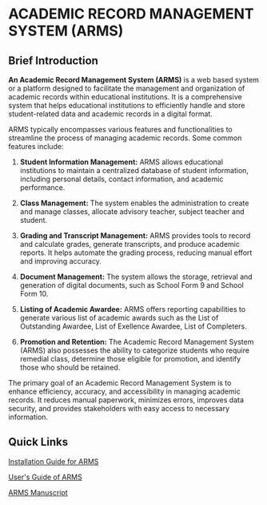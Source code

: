 # **ACADEMIC RECORD MANAGEMENT SYSTEM (ARMS)**

## **Brief Introduction**
**An Academic Record Management System (ARMS)** is a web based system or a platform designed to facilitate the management and organization of academic records within educational institutions. It is a comprehensive system that helps educational institutions to efficiently handle and store student-related data and academic records in a digital format.

ARMS typically encompasses various features and functionalities to streamline the process of managing academic records. Some common features include:

1. **Student Information Management:** ARMS allows educational institutions to maintain a centralized database of student information, including personal details, contact information, and academic performance.

2. **Class Management:** The system enables the administration to create and manage classes, allocate advisory teacher, subject teacher and  student.

3. **Grading and Transcript Management:** ARMS provides tools to record and calculate grades, generate transcripts, and produce academic reports. It helps automate the grading process, reducing manual effort and improving accuracy.

4. **Document Management:** The system allows the storage,  retrieval and generation of digital documents, such as School Form 9 and School Form 10.

5. **Listing of Academic Awardee:** ARMS offers reporting capabilities to generate various list of academic awards such as the List of Outstanding Awardee, List of Exellence Awardee, List of Completers.

6. **Promotion and Retention:** The Academic Record Management System (ARMS) also possesses the ability to categorize students who require remedial class, determine those eligible for promotion, and identify those who should be retained.

The primary goal of an Academic Record Management System is to enhance efficiency, accuracy, and accessibility in managing academic records. It reduces manual paperwork, minimizes errors, improves data security, and provides stakeholders with easy access to necessary information.

## **Quick Links**

[Installation Guide for ARMS](https://github.com/jeffreybanico/ARMS/blob/main/INSTALLATION%20GUIDE.pdf)

[User's Guide of ARMS](https://github.com/jeffreybanico/ARMS/blob/main/USER'S%20GUIDE.pdf)

[ARMS Manuscript](https://github.com/jeffreybanico/ARMS/blob/main/ARMS.pdf)







